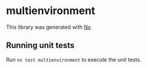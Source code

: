 # multienvironment

This library was generated with [Nx](https://nx.dev).

## Running unit tests

Run `nx test multienvironment` to execute the unit tests.
